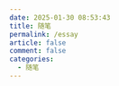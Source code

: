```yaml
---
date: 2025-01-30 08:53:43
title: 随笔
permalink: /essay
article: false
comment: false
categories:
  - 随笔
---
```






